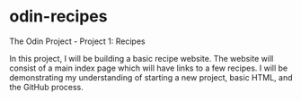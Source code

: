 # odin-recipes
The Odin Project - Project 1: Recipes

In this project, I will be building a basic recipe website. The website will consist of a main index page which will have links to a few recipes. I will be demonstrating my understanding of starting a new project, basic HTML, and the GitHub process.